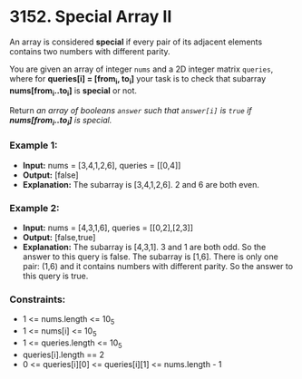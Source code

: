 # 3152. Special Array II

An array is considered **special** if every pair of its adjacent elements contains two numbers with different parity.

You are given an array of integer `nums` and a 2D integer matrix `queries`, where for **queries[i] = [from<sub>i</sub>, to<sub>i</sub>]** your task is to check that subarray **nums[from<sub>i</sub>..to<sub>i</sub>]** is **special** or not.

Return *an array of booleans `answer` such that `answer[i]` is `true` if **nums[from<sub>i</sub>..to<sub>i</sub>]** is special.*


### Example 1:
- **Input:** nums = [3,4,1,2,6], queries = [[0,4]]
- **Output:** [false]
- **Explanation:** The subarray is [3,4,1,2,6]. 2 and 6 are both even.


### Example 2:
- **Input:** nums = [4,3,1,6], queries = [[0,2],[2,3]]
- **Output:** [false,true]
- **Explanation:** The subarray is [4,3,1]. 3 and 1 are both odd. So the answer to this query is false.
The subarray is [1,6]. There is only one pair: (1,6) and it contains numbers with different parity. So the answer to this query is true.
 

### Constraints:
- 1 <= nums.length <= 10<sub>5</sub>
- 1 <= nums[i] <= 10<sub>5</sub>
- 1 <= queries.length <= 10<sub>5</sub>
- queries[i].length == 2
- 0 <= queries[i][0] <= queries[i][1] <= nums.length - 1